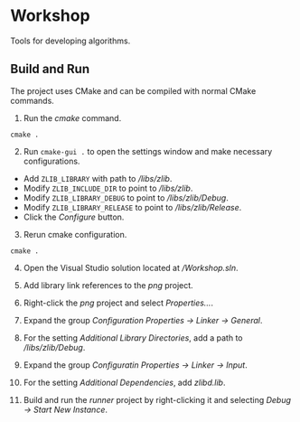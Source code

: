 # Workshop
Tools for developing algorithms.

## Build and Run
The project uses CMake and can be compiled with normal CMake commands.

1. Run the *cmake* command.
```
cmake .
```

2. Run `cmake-gui .` to open the settings window and make necessary configurations.
 - Add `ZLIB_LIBRARY` with path to *<repo>/libs/zlib*.
 - Modify `ZLIB_INCLUDE_DIR` to point to *<repo>/libs/zlib*.
 - Modify `ZLIB_LIBRARY_DEBUG` to point to *<repo>/libs/zlib/Debug*.
 - Modify `ZLIB_LIBRARY_RELEASE` to point to *<repo>/libs/zlib/Release*.
 - Click the *Configure* button.

3. Rerun cmake configuration.
```
cmake .
```

4. Open the Visual Studio solution located at *<repo>/Workshop.sln*.

5. Add library link references to the *png* project.
  1. Right-click the *png* project and select *Properties...*.
  2. Expand the group *Configuration Properties -> Linker -> General*.
  3. For the setting *Additional Library Directories*, add a path to *<repo>/libs/zlib/Debug*.
  4. Expand the group *Configuratin Properties -> Linker -> Input*.
  5. For the setting *Additional Dependencies*, add *zlibd.lib*.

6. Build and run the *runner* project by right-clicking it and selecting *Debug -> Start New Instance*.
